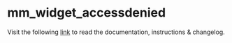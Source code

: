 # mm_widget_accessdenied

Visit the following [link](http://code.divandesign.biz/modx/mm_widget_accessdenied) to read the documentation, instructions & changelog.